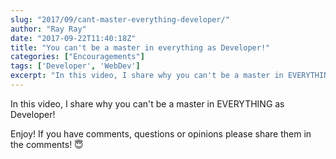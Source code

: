 ```yaml
---
slug: "2017/09/cant-master-everything-developer/"
author: "Ray Ray"
date: "2017-09-22T11:40:18Z"
title: "You can't be a master in everything as Developer!"
categories: ["Encouragements"]
tags: ['Developer', 'WebDev']
excerpt: "In this video, I share why you can't be a master in EVERYTHING as Developer!Enjoy! If you have comm..."
---
```


In this video, I share why you can't be a master in EVERYTHING as Developer!

Enjoy! If you have comments, questions or opinions please share them in the comments! 😇

<Youtube url="https://www.youtube.com/watch?v=NCZfyNoMMPY" />